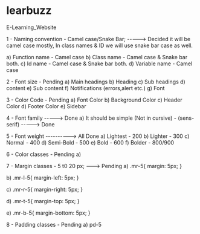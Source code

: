 # learbuzz

E-Learning_Website

1 - Naming convention - Camel case/Snake Bar; -----> Decided it will be camel case mostly, In class names & ID we will use snake bar case as well.

a) Function name - Camel case
b) Class name - Camel case & Snake bar both.
c) Id name - Camel case & Snake bar both.
d) Variable name - Camel case

2 - Font size - Pending
a) Main headings
b) Heading
c) Sub headings
d) content
e) Sub content
f) Notifications (errors,alert etc.)
g) Font

3 - Color Code - Pending
a) Font Color
b) Background Color
c) Header Color
d) Footer Color
e) Sidebar

4 - Font family -----> Done
a) It should be simple (Not in cursive) - (sens-serif) -----> Done

5 - Font weight ----------> All Done
a) Lightest - 200
b) Lighter - 300
c) Normal - 400
d) Semi-Bold - 500
e) Bold - 600
f) Bolder - 800/900

6 - Color classes - Pending
a)

7 - Margin classes - 5 t0 20 px; ---> Pending
a) .mr-5{
margin: 5px;
}

b) .mr-l-5{
margin-left: 5px;
}

c) .mr-r-5{
margin-right: 5px;
}

d) .mr-t-5{
margin-top: 5px;
}

e) .mr-b-5{
margin-bottom: 5px;
}

8 - Padding classes - Pending
a) pd-5
